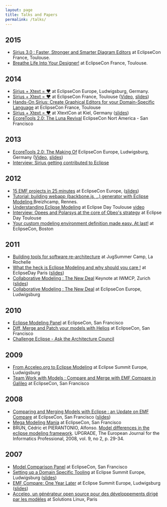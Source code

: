 ```yaml
---
layout: page
title: Talks and Papers
permalink: /talks/
---
```


## 2015

* [Sirius 3.0 : Faster, Stronger and Smarter Diagram Editors](http://cedric.brun.io/talks/Sirius300FasterStrongerSmarter/slides/#/) at EclipseCon France, Toulouse.
* [Breathe Life Into Your Designer!](http://siriuslab.github.io/talks/BreatheLifeInYourDesigner/slides/index.html) at EclipseCon France, Toulouse.

## 2014

* [Sirius + Xtext = ♥](https://www.eclipsecon.org/europe2014/session/sirius-xtext-%E2%99%A5) at EclipseCon Europe, Ludwigsburg, Germany. 
* [Sirius + Xtext = ♥](https://www.eclipsecon.org/france2014/sites/default/files/slides/Xtext_Sirius.pdf) at EclipseCon France, Toulouse ([Video](https://www.youtube.com/watch?v=Ha0FbmcLjYY), [slides](https://www.eclipsecon.org/france2014/sites/default/files/slides/Xtext_Sirius.pdf))
* [Hands-On Sirius: Create Graphical Editors for your Domain-Specific Language](https://www.eclipsecon.org/france2014/session/hands-sirius-create-graphical-editors-your-domain-specific-language) at EclipseCon France, Toulouse
* [Sirius + Xtext = ♥](http://www.xtextcon.org/slides/) at XtextCon at Kiel, Germany ([slides](http://www.xtextcon.org/slides/Sirius%20+%20Xtext%20=%20%3C3%20-%20Cedric%20Brun.pdf))
* [EcoreTools 2.0: The Luna Revival](http://fr.slideshare.net/cbrun/ecore-tools2) EclipseCon Nort America - San Francisco

## 2013

* [EcoreTools 2.0: The Making Of](https://www.eclipsecon.org/europe2013/ecoretools-20-making) EclipseCon Europe, Ludwigsburg, Germany ([Video](https://www.youtube.com/watch?v=XSP-oAmmS_E), [slides](https://www.eclipsecon.org/europe2013/sites/eclipsecon.org.europe2013/files/EcoreTools2.pdf))
* [Interview: Sirius getting contributed to Eclipse](https://www.youtube.com/watch?v=hyDxSmbSi2g)

## 2012

* [15 EMF projects in 25 minutes](http://cedric.brun.io/eclipsecon-europe-2012-slides/) at EclipseCon Europe, ([slides](http://cedric.brun.io/eclipsecon-europe-2012-slides/))
* [Tutorial: building webapp (backbone.js, ..) generator with Eclipse Modeling ](https://plus.google.com/+C%C3%A9dricBrun/posts/EKgDZ1grtEv) Breizhcamp, Rennes.
* [Understanding Eclipse Modeling](http://www.eclipsedaytoulouse.com/programme/#modeling) at Eclipse Day Toulouse [video](https://www.youtube.com/watch?v=sFf34a5u92U)
* [Interview: Opees and Polarsys at the core of Obeo's strategy](https://www.youtube.com/watch?v=DD-miRQlnQc) at Eclipse Day Toulouse
* [Your custom modeling environment definition made easy. At last!](http://www.eclipsecon.org/2013/sessions/your-custom-modeling-environment-definition-made-easy-last) at EclipseCon, Boston


## 2011

* [Building tools for software re-architecture](https://sites.google.com/site/jugsummercamp/) at JugSummer Camp, La Rochelle
* [What the heck is Eclipse Modeling and why should you care !](http://www.eclipsedayparis.com/) at EclipseDay Paris ([slides](http://www.eclipsedayparis.com/2011/uploads/slides2011/CedricBrun_EclipseModeling.pdf))
* [Collaborative Modeling : The New Deal](http://www.iwmcp.org/2011/page.php?id=36) Keynote at IWMCP, Zurich ([slides](http://dl.acm.org/citation.cfm?id=2000411&dl=ACM&coll=DL&CFID=484729923&CFTOKEN=19061534))
* [Collaborative Modeling : The New Deal](https://www.eclipsecon.org/europe2011/sessions/collaborative-modeling-new-deal.html) at EclipseCon Europe, Ludwigsburg


## 2010

* [Eclipse Modeling Panel](http://www.eclipsecon.org/2010/sessions/index8474.html?id=1528) at EclipseCon, San Francisco
* [Diff, Merge and Patch your models with Helios](http://www.eclipsecon.org/2010/sessions/index8b56.html?id=1169) at EclipseCon, San Francisco
* [Challenge Eclipse - Ask the Architecture Council](http://www.eclipsecon.org/2010/sessions/index3b81.html?id=1209)

## 2009

* [From Acceleo.org to Eclipse Modeling](http://www.eclipsecon.org/summiteurope2009/sessions9f0a.html?id=971) at Eclipse Summit Europe, Ludwigsburg
* [Team Work with Models : Compare and Merge with EMF Compare in Galileo](https://www.eclipsecon.org/2009/sessions5cad.html?id=461) at EclipseCon, San Francisco

## 2008

* [Comparing and Merging Models with Eclipse : an Update on EMF Compare](https://www.eclipsecon.org/2008/index7123.html?page=sub/&id=328) at EclipseCon, San Francisco ([slides](https://www.eclipsecon.org/2008/sub/attachments/Comparing_and_Merging_Models_with_Eclipse__an_Update_on_EMF_Compare.pdf))
* [Mega Modeling Mania](https://www.eclipsecon.org/2008/index17da.html?page=sub/&id=564) at EclipseCon, San Francisco
* BRUN, Cédric et PIERANTONIO, Alfonso. [Model differences in the eclipse modeling framework](http://www.cepis.org/upgrade/files/2008-II-pierantonio.pdf). UPGRADE, The European Journal for the Informatics Professional, 2008, vol. 9, no 2, p. 29-34.


## 2007
* [Model Comparison Panel](https://www.eclipsecon.org/2007/indexb8e1.html?page=sub/&id=3593) at EclipseCon, San Francisco
* [Setting up a Domain Specific Tooling](http://www.eclipsecon.org/summiteurope2007/index337e.html?page=detail/&id=17) at Eclipse Summit Europe, Ludwigsburg ([slides](http://www.eclipsecon.org/summiteurope2007/presentations/ESE2007_SettingUpDSMtooling.pdf))
* [EMF Compare: One Year Later](http://www.eclipsecon.org/summiteurope2007/index34ed.html?page=detail/&id=24) at Eclipse Summit Europe, Ludwigsburg ([slides](http://www.eclipsecon.org/summiteurope2007/presentations/ESE2007_EMFCompare.pdf))
* [Acceleo, un générateur open source pour des développements dirigé par les modèles](http://scenari-platform.org/projects/others/files/solutionslinux2007.pdf) at Solutions Linux, Paris


